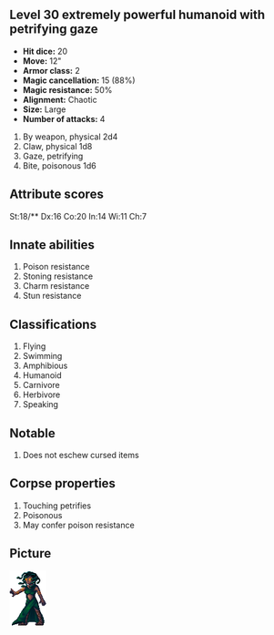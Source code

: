 ## Level 30 extremely powerful humanoid with petrifying gaze
- **Hit dice:** 20
- **Move:** 12"
- **Armor class:** 2
- **Magic cancellation:** 15 (88%)
- **Magic resistance:** 50%
- **Alignment:** Chaotic
- **Size:** Large
- **Number of attacks:** 4
1. By weapon, physical 2d4
2. Claw, physical 1d8
3. Gaze, petrifying
4. Bite, poisonous 1d6
## Attribute scores
St:18/** Dx:16 Co:20 In:14 Wi:11 Ch:7
## Innate abilities
1. Poison resistance
2. Stoning resistance
3. Charm resistance
4. Stun resistance
## Classifications
1. Flying
2. Swimming
3. Amphibious
4. Humanoid
5. Carnivore
6. Herbivore
7. Speaking
## Notable
1. Does not eschew cursed items
## Corpse properties
1. Touching petrifies
2. Poisonous
3. May confer poison resistance
## Picture
![Medusa](https://github.com/hyvanmielenpelit/GnollHackTileSet/blob/main/Monsters/medusa/medusa.png)
